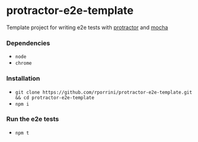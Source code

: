 # protractor-e2e-template

Template project for writing e2e tests with [protractor](https://www.protractortest.org/#/) and [mocha](https://mochajs.org/)

### Dependencies

* ```node```
* ```chrome```

### Installation

* ```git clone https://github.com/rporrini/protractor-e2e-template.git && cd protractor-e2e-template```
* ```npm i```

### Run the e2e tests

* ```npm t```
